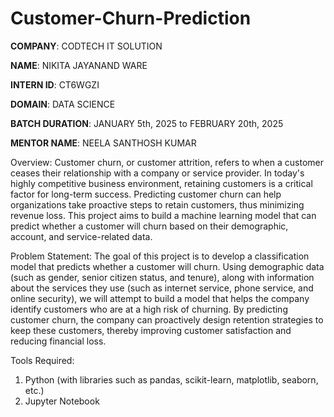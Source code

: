 # Customer-Churn-Prediction

**COMPANY**: CODTECH IT SOLUTION

**NAME**: NIKITA JAYANAND WARE

**INTERN ID**: CT6WGZI

**DOMAIN**: DATA SCIENCE

**BATCH DURATION**: JANUARY 5th, 2025 to FEBRUARY 20th, 2025

**MENTOR NAME**: NEELA SANTHOSH KUMAR

Overview:
    Customer churn, or customer attrition, refers to when a customer ceases their relationship
 with a company or service provider. In today's highly competitive business environment,
 retaining customers is a critical factor for long-term success. Predicting customer churn can
 help organizations take proactive steps to retain customers, thus minimizing revenue loss.
 This project aims to build a machine learning model that can predict whether a customer will
 churn based on their demographic, account, and service-related data.

  Problem Statement:
    The goal of this project is to develop a classification model that predicts whether a customer
 will churn. Using demographic data (such as gender, senior citizen status, and tenure), along
 with information about the services they use (such as internet service, phone service, and
 online security), we will attempt to build a model that helps the company identify customers
 who are at a high risk of churning.
 By predicting customer churn, the company can proactively design retention strategies to
 keep these customers, thereby improving customer satisfaction and reducing financial loss.

 Tools Required: 
1. Python (with libraries such as pandas, scikit-learn, matplotlib, seaborn, etc.)
2.  Jupyter Notebook 
